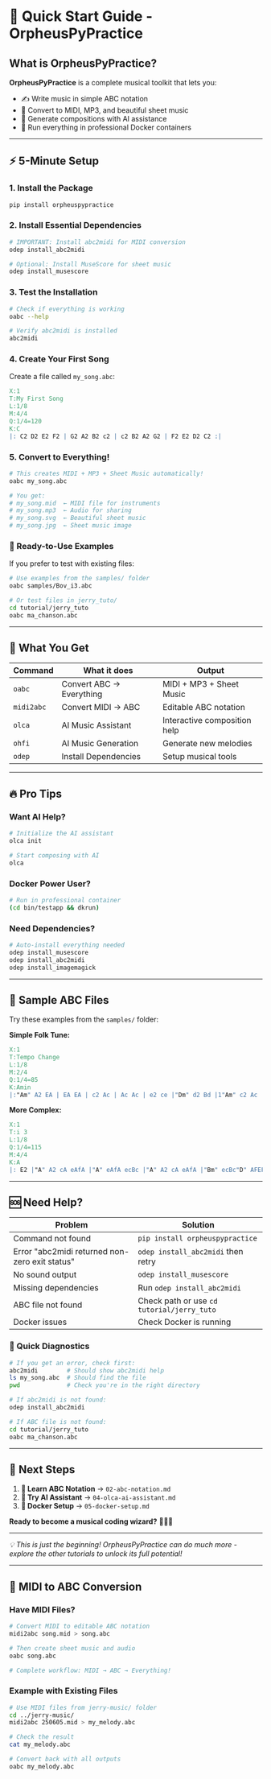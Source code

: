 # 🚀 Quick Start Guide - OrpheusPyPractice

## What is OrpheusPyPractice?

**OrpheusPyPractice** is a complete musical toolkit that lets you:
- ✍️ Write music in simple ABC notation
- 🎵 Convert to MIDI, MP3, and beautiful sheet music
- 🤖 Generate compositions with AI assistance
- 🐳 Run everything in professional Docker containers

---

## ⚡ 5-Minute Setup

### 1. Install the Package
```bash
pip install orpheuspypractice
```

### 2. Install Essential Dependencies
```bash
# IMPORTANT: Install abc2midi for MIDI conversion
odep install_abc2midi

# Optional: Install MuseScore for sheet music
odep install_musescore
```

### 3. Test the Installation
```bash
# Check if everything is working
oabc --help

# Verify abc2midi is installed
abc2midi
```

### 4. Create Your First Song
Create a file called `my_song.abc`:
```abc
X:1
T:My First Song
L:1/8
M:4/4
Q:1/4=120
K:C
|: C2 D2 E2 F2 | G2 A2 B2 c2 | c2 B2 A2 G2 | F2 E2 D2 C2 :|
```

### 5. Convert to Everything!
```bash
# This creates MIDI + MP3 + Sheet Music automatically!
oabc my_song.abc

# You get:
# my_song.mid  ← MIDI file for instruments
# my_song.mp3  ← Audio for sharing
# my_song.svg  ← Beautiful sheet music
# my_song.jpg  ← Sheet music image
```

### 🎯 Ready-to-Use Examples
If you prefer to test with existing files:
```bash
# Use examples from the samples/ folder
oabc samples/Bov_i3.abc

# Or test files in jerry_tuto/
cd tutorial/jerry_tuto
oabc ma_chanson.abc
```

---

## 🎯 What You Get

| Command | What it does | Output |
|---------|-------------|---------|
| `oabc` | Convert ABC → Everything | MIDI + MP3 + Sheet Music |
| `midi2abc` | Convert MIDI → ABC | Editable ABC notation |
| `olca` | AI Music Assistant | Interactive composition help |
| `ohfi` | AI Music Generation | Generate new melodies |
| `odep` | Install Dependencies | Setup musical tools |

---

## 🔥 Pro Tips

### Want AI Help?
```bash
# Initialize the AI assistant
olca init

# Start composing with AI
olca
```

### Docker Power User?
```bash
# Run in professional container
(cd bin/testapp && dkrun)
```

### Need Dependencies?
```bash
# Auto-install everything needed
odep install_musescore
odep install_abc2midi
odep install_imagemagick
```

---

## 🎼 Sample ABC Files

Try these examples from the `samples/` folder:

**Simple Folk Tune:**
```abc
X:1
T:Tempo Change
L:1/8
M:2/4
Q:1/4=85
K:Amin
|:"Am" A2 EA | EA EA | c2 Ac | Ac Ac | e2 ce |"Dm" d2 Bd |1"Am" c2 Ac |"E7" B2 e2 :|
```

**More Complex:**
```abc
X:1
T:i 3
L:1/8
Q:1/4=115
M:4/4
K:A
|: E2 |"A" A2 cA eAfA |"A" eAfA ecBc |"A" A2 cA eAfA |"Bm" ecBc"D" AFEF |"A" A2 cA eAfA | "A" eAfA ecBc :|
```

---

## 🆘 Need Help?

| Problem | Solution |
|---------|----------|
| Command not found | `pip install orpheuspypractice` |
| Error "abc2midi returned non-zero exit status" | `odep install_abc2midi` then retry |
| No sound output | `odep install_musescore` |
| Missing dependencies | Run `odep install_abc2midi` |
| ABC file not found | Check path or use `cd tutorial/jerry_tuto` |
| Docker issues | Check Docker is running |

### 🔧 Quick Diagnostics
```bash
# If you get an error, check first:
abc2midi        # Should show abc2midi help
ls my_song.abc  # Should find the file
pwd             # Check you're in the right directory

# If abc2midi is not found:
odep install_abc2midi

# If ABC file is not found:
cd tutorial/jerry_tuto
oabc ma_chanson.abc
```

---

## 🚀 Next Steps

1. **📖 Learn ABC Notation** → `02-abc-notation.md`
2. **🤖 Try AI Assistant** → `04-olca-ai-assistant.md`
3. **🐳 Docker Setup** → `05-docker-setup.md`

**Ready to become a musical coding wizard?** 🧙‍♂️🎵

---

*💡 This is just the beginning! OrpheusPyPractice can do much more - explore the other tutorials to unlock its full potential!*

---

## 🎹 MIDI to ABC Conversion

### Have MIDI Files?
```bash
# Convert MIDI to editable ABC notation
midi2abc song.mid > song.abc

# Then create sheet music and audio
oabc song.abc

# Complete workflow: MIDI → ABC → Everything!
```

### Example with Existing Files
```bash
# Use MIDI files from jerry-music/ folder
cd ../jerry-music/
midi2abc 250605.mid > my_melody.abc

# Check the result
cat my_melody.abc

# Convert back with all outputs
oabc my_melody.abc
```
